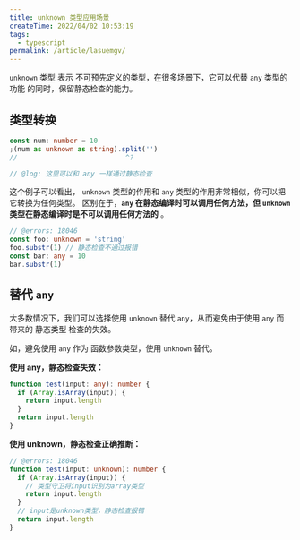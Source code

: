```yaml
---
title: unknown 类型应用场景
createTime: 2022/04/02 10:53:19
tags:
  - typescript
permalink: /article/lasuemgv/
---
```


`unknown` 类型 表示 不可预先定义的类型，在很多场景下，它可以代替 `any` 类型的功能
的同时，保留静态检查的能力。

<!-- more -->

## 类型转换

```ts twoslash
const num: number = 10
;(num as unknown as string).split('')
//                           ^?

// @log: 这里可以和 any 一样通过静态检查
```

这个例子可以看出， `unknown` 类型的作用和 `any` 类型的作用非常相似，你可以把它转换为任何类型。
区别在于，**`any` 在静态编译时可以调用任何方法，但 `unknown` 类型在静态编译时是不可以调用任何方法的** 。

```ts twoslash
// @errors: 18046
const foo: unknown = 'string'
foo.substr(1) // 静态检查不通过报错
const bar: any = 10
bar.substr(1)
```

## 替代 `any`

大多数情况下，我们可以选择使用 `unknown` 替代 `any`，从而避免由于使用 `any` 而带来的 静态类型
检查的失效。

如，避免使用 `any` 作为 函数参数类型，使用 `unknown` 替代。

**使用 any，静态检查失效：**

```ts twoslash
function test(input: any): number {
  if (Array.isArray(input)) {
    return input.length
  }
  return input.length
}
```

**使用 unknown，静态检查正确推断：**

```ts twoslash
// @errors: 18046
function test(input: unknown): number {
  if (Array.isArray(input)) {
    // 类型守卫将input识别为array类型
    return input.length
  }
  // input是unknown类型，静态检查报错
  return input.length
}
```
